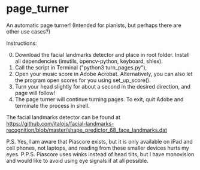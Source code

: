 # page_turner

An automatic page turner! (Intended for pianists, but perhaps there are other use cases?)

Instructions: 

0. Download the facial landmarks detector and place in root folder. Install all dependencies (imutils, opencv-python, keyboard, shlex).
1. Call the script in Terminal ("python3 turn_pages.py"), 
2. Open your music score in Adobe Acrobat. Alternatively, you can also let the program open scores for you using set_up_score().
3. Turn your head slightly for about a second in the desired direction, and page will follow!
4. The page turner will continue turning pages. To exit, quit Adobe and terminate the process in shell.

The facial landmarks detector can be found at https://github.com/italojs/facial-landmarks-recognition/blob/master/shape_predictor_68_face_landmarks.dat

P.S. Yes, I am aware that Piascore exists, but it is only available on iPad and cell phones, not laptops, and reading from these smaller devices hurts my eyes.
P.P.S. Piascore uses winks instead of head tilts, but I have monovision and would like to avoid using eye signals if at all possible.
